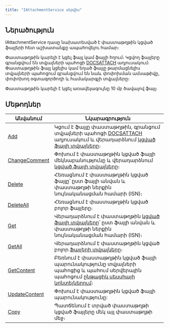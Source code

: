 ```yaml
---
title: "IAttachmentService սերվիս"
---
```


## Ներածություն

IAttachmentService դասը նախատեսված է փաստաթղթին կցված ֆայլերի հետ աշխատանքը ապահովելու համար։

Փաստաթղթին կարելի է կցել ֆայլ կամ ֆայլի հղում։
Կցվող ֆայլերը գրանցվում են տվյալների պահոցի [DOCSATTACH](https://armsoft.github.io/as4x-docs/HTM/ProgrGuide/Database/DocsAttach.html) աղյուսակում։
Փաստաթղթին ֆայլ կցելիս կամ եղած ֆայլը թարմացնելիս տվյալների պահոցում գրանցվում են նաև փոփոխման ամսաթիվը, փոփոխող օգտագործողի և համակարգչի տվյալները։

Փաստաթղթին կարելի է կցել առավելագույնը 10 մբ ծավալով ֆայլ։

## Մեթոդներ

| Անվանում | Նկարագրություն |
|----------|----------------|
| [Add](IAttachmentService/Add.md) | Կցում է ֆայլը փաստաթղթին, գրանցում տվյալների պահոցի [DOCSATTACH](https://armsoft.github.io/as4x-docs/HTM/ProgrGuide/Database/DocsAttach.html) աղյուսակում և վերադարձնում [կցված ֆայլի տվյալները](../types/AttachmentModel.md)։ |
| [ChangeComment](IAttachmentService/ChangeComment.md) | Փոխում է փաստաթղթին կցված ֆայլի մեկնաբանությունը և վերադարձնում [կցված ֆայլի տվյալները](../types/AttachmentModel.md)։ |
| [Delete](IAttachmentService/Delete.md) | Հեռացնում է փաստաթղթին կցված ֆայլը՝ ըստ ֆայլի անվան և փաստաթղթի ներքին նույնականացման համարի (ISN)։ |
| [DeleteAll](IAttachmentService/DeleteAll.md) | Հեռացնում է փաստաթղթին կցված բոլոր ֆայլերը։ |
| [Get](IAttachmentService/Get.md) | Վերադարձնում է փաստաթղթին [կցված ֆայլի տվյալները](../types/AttachmentModel.md)՝ ըստ ֆայլի անվան և փաստաթղթի ներքին նույնականացման համարի (ISN)։ |
| [GetAll](IAttachmentService/GetAll.md) | Վերադարձնում է փաստաթղթին կցված բոլոր [ֆայլերի տվյալները](../types/AttachmentModel.md)։ |
| [GetContent](IAttachmentService/GetContent.md) | Բեռնում է փաստաթղթին կցված ֆայլի պարունակությունը տվյալների պահոցից և պահում սերվերային պահոցում [ընթացիկ սեսսիայի կոնտեյներում](IStorageService.md#container)։ |
| [UpdateContent](IAttachmentService/UpdateContent.md) | Փոխում է փաստաթղթին կցված ֆայլի պարունակությունը: |
| [Copy](IAttachmentService/Copy.md) | Պատճենում է տրված փաստաթղթի կցված ֆայլերը մեկ այլ փաստաթղթի մեջ։ |

